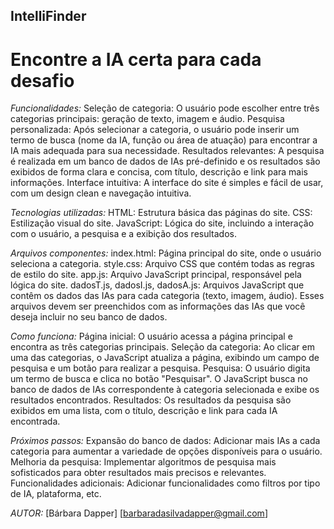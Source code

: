 ## IntelliFinder
# Encontre a IA certa para cada desafio


*Funcionalidades:*
Seleção de categoria: O usuário pode escolher entre três categorias principais: geração de texto, imagem e áudio.
Pesquisa personalizada: Após selecionar a categoria, o usuário pode inserir um termo de busca (nome da IA, função ou área de atuação) para encontrar a IA mais adequada para sua necessidade.
Resultados relevantes: A pesquisa é realizada em um banco de dados de IAs pré-definido e os resultados são exibidos de forma clara e concisa, com título, descrição e link para mais informações.
Interface intuitiva: A interface do site é simples e fácil de usar, com um design clean e navegação intuitiva.

*Tecnologias utilizadas:*
HTML: Estrutura básica das páginas do site.
CSS: Estilização visual do site.
JavaScript: Lógica do site, incluindo a interação com o usuário, a pesquisa e a exibição dos resultados.

*Arquivos componentes:*
index.html: Página principal do site, onde o usuário seleciona a categoria.
style.css: Arquivo CSS que contém todas as regras de estilo do site.
app.js: Arquivo JavaScript principal, responsável pela lógica do site.
dadosT.js, dadosI.js, dadosA.js: Arquivos JavaScript que contêm os dados das IAs para cada categoria (texto, imagem, áudio). Esses arquivos devem ser preenchidos com as informações das IAs que você deseja incluir no seu banco de dados.

*Como funciona:*
Página inicial: O usuário acessa a página principal e encontra as três categorias principais.
Seleção da categoria: Ao clicar em uma das categorias, o JavaScript atualiza a página, exibindo um campo de pesquisa e um botão para realizar a pesquisa.
Pesquisa: O usuário digita um termo de busca e clica no botão "Pesquisar". O JavaScript busca no banco de dados de IAs correspondente à categoria selecionada e exibe os resultados encontrados.
Resultados: Os resultados da pesquisa são exibidos em uma lista, com o título, descrição e link para cada IA encontrada.

*Próximos passos:*
Expansão do banco de dados: Adicionar mais IAs a cada categoria para aumentar a variedade de opções disponíveis para o usuário.
Melhoria da pesquisa: Implementar algoritmos de pesquisa mais sofisticados para obter resultados mais precisos e relevantes.
Funcionalidades adicionais: Adicionar funcionalidades como filtros por tipo de IA, plataforma, etc.

*AUTOR:*
[Bárbara Dapper] [barbaradasilvadapper@gmail.com]
